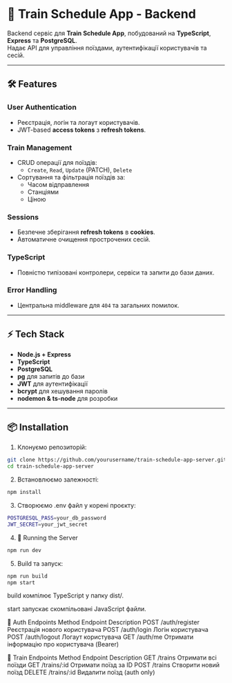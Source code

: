 # 🚆 Train Schedule App - Backend

Backend сервіс для **Train Schedule App**, побудований на **TypeScript**, **Express** та **PostgreSQL**.  
Надає API для управління поїздами, аутентифікації користувачів та сесій.

---

## 🛠️ Features

### User Authentication

- Реєстрація, логін та логаут користувачів.
- JWT-based **access tokens** з **refresh tokens**.

### Train Management

- CRUD операції для поїздів:
  - `Create`, `Read`, `Update` (PATCH), `Delete`
- Сортування та фільтрація поїздів за:
  - Часом відправлення
  - Станціями
  - Ціною

### Sessions

- Безпечне зберігання **refresh tokens** в **cookies**.
- Автоматичне очищення прострочених сесій.

### TypeScript

- Повністю типізовані контролери, сервіси та запити до бази даних.

### Error Handling

- Центральна middleware для `404` та загальних помилок.

---

## ⚡ Tech Stack

- **Node.js + Express**
- **TypeScript**
- **PostgreSQL**
- **pg** для запитів до бази
- **JWT** для аутентифікації
- **bcrypt** для хешування паролів
- **nodemon & ts-node** для розробки

---

## 📦 Installation

1. Клонуємо репозиторій:

```bash
git clone https://github.com/yourusername/train-schedule-app-server.git
cd train-schedule-app-server
```

2. Встановлюємо залежності:

```bash
npm install
```

3. Створюємо .env файл у корені проєкту:

```bash
POSTGRESQL_PASS=your_db_password
JWT_SECRET=your_jwt_secret

```

4. 🚀 Running the Server

```bash
npm run dev

```

5. Build та запуск:

```bash
npm run build
npm start

```

build компілює TypeScript у папку dist/.

start запускає скомпільовані JavaScript файли.

🔑 Auth Endpoints
Method Endpoint Description
POST /auth/register Реєстрація нового користувача
POST /auth/login Логін користувача
POST /auth/logout Логаут користувача
GET /auth/me Отримати інформацію про користувача (Bearer)

🚉 Train Endpoints
Method Endpoint Description
GET /trains Отримати всі поїзди
GET /trains/:id Отримати поїзд за ID
POST /trains Створити новий поїзд
DELETE /trains/:id Видалити поїзд (auth only)
